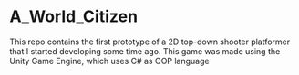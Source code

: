 # A_World_Citizen
This repo contains the first prototype of a 2D top-down shooter platformer that I started developing some time ago.
This game was made using the Unity Game Engine, which uses C# as OOP language
